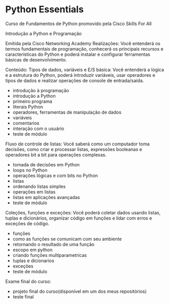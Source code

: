 # Python Essentials
 Curso de Fundamentos de Python promovido pela Cisco Skills For All


Introdução a Python e Programação

Emitida pela Cisco Networking Academy Realizações: Você entenderá os termos fundamentais de programação, conhecerá os principais recursos e características do Python e poderá instalar e configurar ferramentas básicas de desenvolvimento.

Conteúdo: Tipos de dados, variáveis e E/S básica: Você entenderá a lógica e a estrutura do Python, poderá introduzir variáveis, usar operadores e tipos de dados e realizar operações de console de entrada/saída.

 - introdução à programação
 - introdução a Python
 - primeiro programa
 - literais Python
 - operadores, ferramentas de manipulação de dados
 - variáveis
 - comentarios
 - interação com o usuário
 - teste de módulo
 
Fluxo de controle de listas: Você saberá como um computador toma decisões, como criar e processar listas, expressões booleanas e operadores bit a bit para operações complexas.

 - tomada de decisões em Python
 - loops no Python
 - operações lógicas e com bits no Python
 - listas
 - ordenando listas simples
 - operações em listas
 - listas em aplicações avançadas
 - teste de módulo
 
Coleções, funções e exceções: Você poderá coletar dados usando listas, tuplas e dicionários, organizar código em funções e lidar com erros e exceções de código.

 - funções
 - como as funções se comunicam com seu ambiente
 - retornando o resultado de uma função
 - escopo em python
 - criando funções multiparametricas
 - tuplas e dicionarios
 - exceções
 - teste de módulo

Exame final do curso:

 - projeto final do curso(disponível em um dos meus repositórios)
 - teste final
